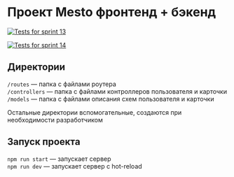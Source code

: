 # Проект Mesto фронтенд + бэкенд

[![Tests for sprint 13](https://github.com/Yurick78/express-mesto-gha/actions/workflows/tests-13-sprint.yml/badge.svg)](https://github.com/Yurick78/express-mesto-gha/actions/workflows/tests-13-sprint.yml) 

[![Tests for sprint 14](https://github.com/Yurick78/express-mesto-gha/actions/workflows/tests-14-sprint.yml/badge.svg)](https://github.com/Yurick78/express-mesto-gha/actions/workflows/tests-14-sprint.yml)


## Директории

`/routes` — папка с файлами роутера  
`/controllers` — папка с файлами контроллеров пользователя и карточки   
`/models` — папка с файлами описания схем пользователя и карточки  
  
Остальные директории вспомогательные, создаются при необходимости разработчиком

## Запуск проекта

`npm run start` — запускает сервер   
`npm run dev` — запускает сервер с hot-reload
